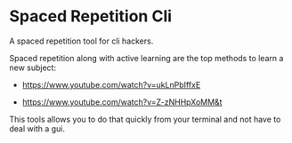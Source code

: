 # Spaced Repetition Cli

A spaced repetition tool for cli hackers.

Spaced repetition along with active learning are the top methods to learn a new subject:

* https://www.youtube.com/watch?v=ukLnPbIffxE

* https://www.youtube.com/watch?v=Z-zNHHpXoMM&t

This tools allows you to do that quickly from your terminal and not have to deal with a gui.

